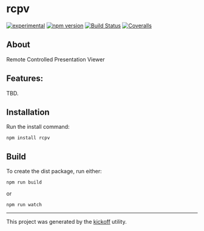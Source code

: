 rcpv
====

[![experimental](http://badges.github.io/stability-badges/dist/experimental.svg)](http://github.com/badges/stability-badges)
[![npm version][npm-badge]][npm-url]
[![Build Status][travis-badge]][travis-url]
[![Coveralls][BadgeCoveralls]][Coveralls]

## About

Remote Controlled Presentation Viewer

## Features:

TBD.

## Installation

Run the install command:

    npm install rcpv


## Build

To create the dist package, run either:

    npm run build

or

    npm run watch

---

This project was generated by the
[kickoff](https://github.com/tombenke/kickoff) utility.

[npm-badge]: https://badge.fury.io/js/rcpv.svg
[npm-url]: https://badge.fury.io/js/
[travis-badge]: https://api.travis-ci.org/tombenke/rcpv.svg
[travis-url]: https://travis-ci.org/tombenke/rcpv
[Coveralls]: https://coveralls.io/github/tombenke/rcpv?branch=master
[BadgeCoveralls]: https://coveralls.io/repos/github/tombenke/rcpv/badge.svg?branch=master
